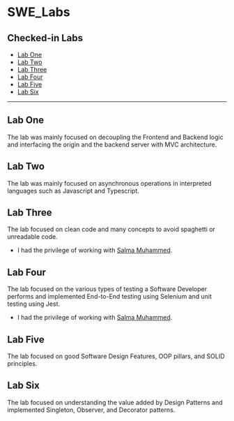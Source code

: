 # SWE_Labs
## Checked-in Labs

- [Lab One](#lab-one)
- [Lab Two](#lab-two)
- [Lab Three](#lab-three)
- [Lab Four](#lab-four)
- [Lab Five](#lab-five)
- [Lab Six](#lab-six)
 ---
## Lab One
The lab was mainly focused on decoupling the Frontend and Backend logic and interfacing the origin and the backend server with MVC architecture.

## Lab Two
The lab was mainly focused on asynchronous operations in interpreted languages such as Javascript and Typescript.

## Lab Three
The lab focused on clean code and many concepts to avoid spaghetti or unreadable code.  
- I had the privilege of working with [Salma Muhammed](https://github.com/salmamuhammede).

## Lab Four
The lab focused on the various types of testing a Software Developer performs and implemented End-to-End testing using Selenium and unit testing using Jest.
- I had the privilege of working with [Salma Muhammed](https://github.com/salmamuhammede).

## Lab Five
The lab focused on good Software Design Features, OOP pillars, and SOLID principles.

## Lab Six
The lab focused on understanding the value added by Design Patterns and implemented Singleton, Observer, and Decorator patterns.
